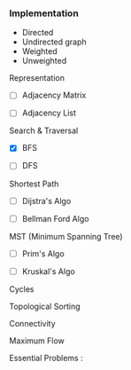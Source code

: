 ### Implementation 
- Directed 
- Undirected graph
- Weighted 
- Unweighted 

Representation
- [ ] Adjacency Matrix
- [ ] Adjacency List



Search & Traversal
- [x] BFS
- [ ] DFS



Shortest Path 
- [ ] Dijstra's Algo
- [ ] Bellman Ford Algo 


MST (Minimum Spanning Tree)
- [ ] Prim's Algo
- [ ] Kruskal's Algo


Cycles

Topological Sorting

Connectivity

Maximum Flow



Essential Problems :